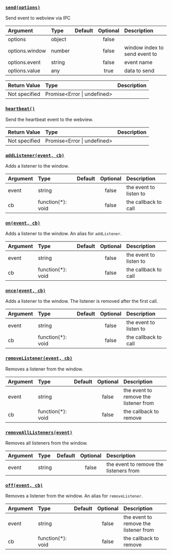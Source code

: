 ### [`send(options)`](https://github.com/socketsupply/socket/blob/master/npm/packages/@socketsupply/socket-node/index.js#L168)

Send event to webview via IPC

| Argument | Type | Default | Optional | Description |
| :---     | :--- | :---:   | :---:    | :---        |
| options | object |  | false |  |
| options.window | number |  | false | window index to send event to |
| options.event | string |  | false | event name |
| options.value | any |  | true | data to send |

| Return Value | Type | Description |
| :---         | :--- | :---        |
| Not specified | Promise<Error \| undefined> |  |

### [`heartbeat()`](https://github.com/socketsupply/socket/blob/master/npm/packages/@socketsupply/socket-node/index.js#L198)

Send the heartbeat event to the webview.

| Return Value | Type | Description |
| :---         | :--- | :---        |
| Not specified | Promise<Error \| undefined> |  |

### [`addListener(event, cb)`](https://github.com/socketsupply/socket/blob/master/npm/packages/@socketsupply/socket-node/index.js#L209)

Adds a listener to the window.

| Argument | Type | Default | Optional | Description |
| :---     | :--- | :---:   | :---:    | :---        |
| event | string |  | false | the event to listen to |
| cb | function(*): void |  | false | the callback to call |

### [`on(event, cb)`](https://github.com/socketsupply/socket/blob/master/npm/packages/@socketsupply/socket-node/index.js#L220)

Adds a listener to the window. An alias for `addListener`.

| Argument | Type | Default | Optional | Description |
| :---     | :--- | :---:   | :---:    | :---        |
| event | string |  | false | the event to listen to |
| cb | function(*): void |  | false | the callback to call |

### [`once(event, cb)`](https://github.com/socketsupply/socket/blob/master/npm/packages/@socketsupply/socket-node/index.js#L230)

Adds a listener to the window. The listener is removed after the first call.

| Argument | Type | Default | Optional | Description |
| :---     | :--- | :---:   | :---:    | :---        |
| event | string |  | false | the event to listen to |
| cb | function(*): void |  | false | the callback to call |

### [`removeListener(event, cb)`](https://github.com/socketsupply/socket/blob/master/npm/packages/@socketsupply/socket-node/index.js#L240)

Removes a listener from the window.

| Argument | Type | Default | Optional | Description |
| :---     | :--- | :---:   | :---:    | :---        |
| event | string |  | false | the event to remove the listener from |
| cb | function(*): void |  | false | the callback to remove |

### [`removeAllListeners(event)`](https://github.com/socketsupply/socket/blob/master/npm/packages/@socketsupply/socket-node/index.js#L249)

Removes all listeners from the window.

| Argument | Type | Default | Optional | Description |
| :---     | :--- | :---:   | :---:    | :---        |
| event | string |  | false | the event to remove the listeners from |

### [`off(event, cb)`](https://github.com/socketsupply/socket/blob/master/npm/packages/@socketsupply/socket-node/index.js#L260)

Removes a listener from the window. An alias for `removeListener`.

| Argument | Type | Default | Optional | Description |
| :---     | :--- | :---:   | :---:    | :---        |
| event | string |  | false | the event to remove the listener from |
| cb | function(*): void |  | false | the callback to remove |

